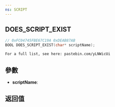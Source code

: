 ```yaml
---
ns: SCRIPT
---
```

## DOES_SCRIPT_EXIST

```c
// 0xFC04745FBE67C19A 0xDEAB87AB
BOOL DOES_SCRIPT_EXIST(char* scriptName);
```

```
For a full list, see here: pastebin.com/yLNWicUi  
```

## 參數
* **scriptName**: 

## 返回值
